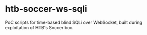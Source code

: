 # htb-soccer-ws-sqli
PoC scripts for time-based blind SQLi over WebSocket, built during exploitation of HTB's Soccer box.
